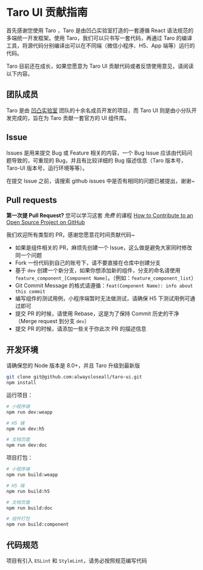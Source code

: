 # Taro UI 贡献指南

首先感谢您使用 Taro ，Taro 是由凹凸实验室打造的一套遵循 React 语法规范的多端统一开发框架。使用 Taro，我们可以只书写一套代码，再通过 Taro 的编译工具，将源代码分别编译出可以在不同端（微信小程序、H5、App 端等）运行的代码。

Taro 目前还在成长，如果您愿意为 Taro UI 贡献代码或者反馈使用意见，请阅读以下内容。

## 团队成员

Taro 是由 [凹凸实验室](htts://aotu.io) 团队的十余名成员开发的项目，而 Taro UI 则是由小分队开发完成的，旨在为 Taro 贡献一套官方的 UI 组件库。

## Issue

Issues 是用来提交 Bug 或 Feature 相关的内容，一个 Bug Issue 应该由代码问题导致的，可重现的 Bug，并且有比较详细的 Bug 描述信息（Taro 版本号，Taro-UI 版本号，运行环境等等）。

在提交 Issue 之前，请搜索 github issues 中是否有相同的问题已被提出，谢谢~

## Pull requests

**第一次提 Pull Request?** 您可以学习这套 *免费* 的课程
[How to Contribute to an Open Source Project on GitHub](https://egghead.io/series/how-to-contribute-to-an-open-source-project-on-github)

我们欢迎所有类型的 PR，感谢您愿意花时间贡献代码~

- 如果是组件相关的 PR，麻烦先创建一个 Issue，这么做是避免大家同时修改同一个问题
- Fork 一份代码到自己的账号下，请不要直接在仓库中创建分支
- 基于 `dev` 创建一个新分支，如果你想添加新的组件，分支的命名请使用 `feature_component_[Component Name]`。（例如：`feature_component_list`）
- Git Commit Message 的格式请遵循：`feat(Component Name): info about this commit`
- 编写组件的测试用例，小程序端暂时无法做测试，请确保 H5 下测试用例可通过即可
- 提交 PR 的时候，请使用 Rebase，这是为了保持 Commit 历史的干净（Merge request 到分支 `dev`）
- 提交 PR 的时候，请添加一些关于你此次 PR 的描述信息

## 开发环境

请确保您的 Node 版本是 8.0+，并且 Taro 升级到最新版

```bash
git clone git@github.com:alwaysloseall/taro-ui.git
npm install
```

运行项目：

```bash
# 小程序端
npm run dev:weapp

# H5 端
npm run dev:h5

# 文档页面
npm run dev:doc
```

项目打包：

```bash
# 小程序端
npm run build:weapp

# H5 端
npm run build:h5

# 文档页面
npm run build:doc

# 组件打包
npm run build:component
```

## 代码规范

项目有引入 `ESLint` 和 `StyleLint`，请务必按照规范编写代码
